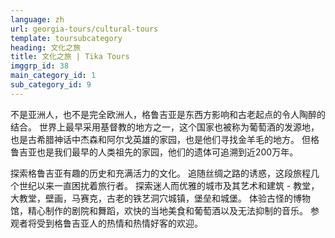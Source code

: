 ```yaml
---
language: zh
url: georgia-tours/cultural-tours
template: toursubcategory
heading: 文化之旅
title: 文化之旅 | Tika Tours
imggrp_id: 38
main_category_id: 1
sub_category_id: 9
---
```

<div class="row content-row"><!-- 1486 (2)-->
<div class="col-xs-12 col-sm-6 col-md-6"><!-- 1982 -->

不是亚洲人，也不是完全欧洲人，格鲁吉亚是东西方影响和古老起点的令人陶醉的结合。 世界上最早采用基督教的地方之一，这个国家也被称为葡萄酒的发源地，也是古希腊神话中杰森和阿尔戈英雄的家园，也是他们寻找金羊毛的地方。
但格鲁吉亚也是我们最早的人类祖先的家园，他们的遗体可追溯到近200万年。

</div>

<div class="col-xs-12 col-sm-6 col-md-6"><!-- 1983 -->

探索格鲁吉亚有趣的历史和充满活力的文化。 追随丝绸之路的诱惑，这段旅程几个世纪以来一直困扰着旅行者。 探索迷人而优雅的城市及其艺术和建筑 \- 教堂，大教堂，壁画，马赛克，古老的铁艺洞穴城镇，堡垒和城堡。
体验古怪的博物馆，精心制作的剧院和舞蹈，欢快的当地美食和葡萄酒以及无法抑制的音乐。 参观者将受到格鲁吉亚人的热情和热情好客的欢迎。

</div>

</div>
